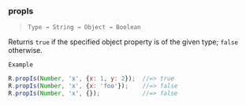 ### propIs

> ```Type → String → Object → Boolean```

Returns `true` if the specified object property is of the given type; `false` otherwise.

`Example`

```js
R.propIs(Number, 'x', {x: 1, y: 2});  //=> true
R.propIs(Number, 'x', {x: 'foo'});    //=> false
R.propIs(Number, 'x', {});            //=> false
```